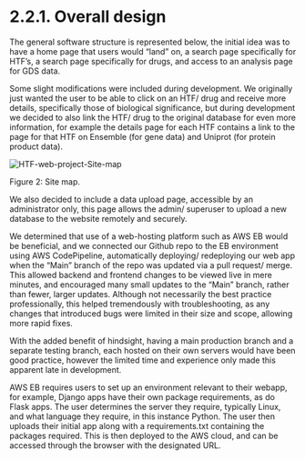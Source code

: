 # 2.2.1. Overall design

The general software structure is represented below, the initial idea was to have a home page that users would “land” on, a search page specifically for HTF’s, a search page specifically for drugs, and access to an analysis page for GDS data. 

Some slight modifications were included during development. We originally just wanted the user to be able to click on an HTF/ drug and receive more details, specifically those of biological significance, but during development we decided to also link the HTF/ drug to the original database for even more information, for example the details page for each HTF contains a link to the page for that HTF on Ensemble (for gene data) and Uniprot (for protein product data).

![HTF-web-project-Site-map](https://user-images.githubusercontent.com/60273209/109991030-db24e680-7d01-11eb-8b78-b8ef60b14cdf.png)

Figure 2: Site map.

We also decided to include a data upload page, accessible by an administrator only, this page allows the admin/  superuser to upload a new database to the website remotely and securely. 

We determined that use of a web-hosting platform such as AWS EB would be beneficial, and we connected our Github repo to the EB environment using AWS CodePipeline, automatically deploying/ redeploying our web app when the “Main” branch of the repo was updated via a pull request/ merge. This allowed backend and frontend changes to be viewed live in mere minutes, and encouraged many small updates to the “Main” branch, rather than fewer, larger updates. Although not necessarily the best practice professionally, this helped tremendously with troubleshooting, as any changes that introduced bugs were limited in their size and scope, allowing more rapid fixes. 

With the added benefit of hindsight, having a main production branch and a separate testing branch, each hosted on their own servers would have been good practice, however the limited time and experience only made this apparent late in development. 

AWS EB requires users to set up an environment relevant to their webapp, for example, Django apps have their own package requirements, as do Flask apps. The user determines the server they require, typically Linux, and what language they require, in this instance Python. The user then uploads their initial app along with a requirements.txt containing the packages required. This is then deployed to the AWS cloud, and can be accessed through the browser with the designated URL. 
